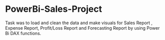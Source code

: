 # PowerBi-Sales-Project
Task was to load and clean the data and make visuals for 
Sales Report , Expense Report, Profit/Loss Report and
Forecasting Report by using Power Bi DAX functions.
